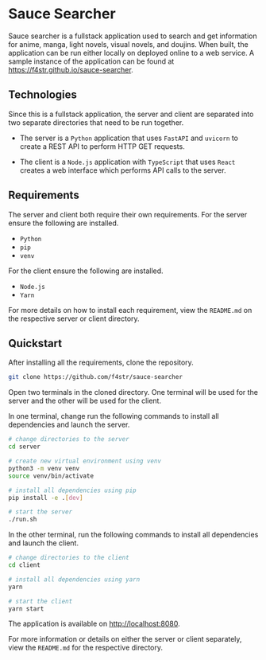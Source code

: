 # Sauce Searcher

Sauce searcher is a fullstack application used to search and get information for anime, manga, light novels, visual novels, and doujins. When built, the application can be run either locally on deployed online to a web service. A sample instance of the application can be found at <https://f4str.github.io/sauce-searcher>.

## Technologies

Since this is a fullstack application, the server and client are separated into two separate directories that need to be run together.

* The server is a `Python` application that uses `FastAPI` and `uvicorn` to create a REST API to perform HTTP GET requests.

* The client is a `Node.js` application with `TypeScript` that uses `React` creates a web interface which performs API calls to the server.

## Requirements

The server and client both require their own requirements. For the server ensure the following are installed.

* `Python`
* `pip`
* `venv`

For the client ensure the following are installed.

* `Node.js`
* `Yarn`

For more details on how to install each requirement, view the `README.md` on the respective server or client directory.

## Quickstart

After installing all the requirements, clone the repository.

```bash
git clone https://github.com/f4str/sauce-searcher
```

Open two terminals in the cloned directory. One terminal will be used for the server and the other will be used for the client.

In one terminal, change run the following commands to install all dependencies and launch the server.

```bash
# change directories to the server
cd server

# create new virtual environment using venv
python3 -m venv venv
source venv/bin/activate

# install all dependencies using pip
pip install -e .[dev]

# start the server
./run.sh
```

In the other terminal, run the following commands to install all dependencies and launch the client.

```bash
# change directories to the client
cd client

# install all dependencies using yarn
yarn

# start the client
yarn start
```

The application is available on <http://localhost:8080>.

For more information or details on either the server or client separately, view the `README.md` for the respective directory.
